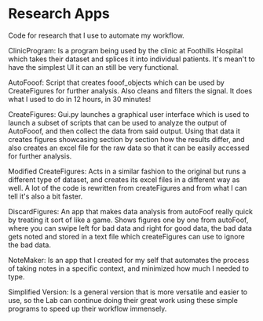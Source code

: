 # Research Apps
Code for research that I use to automate my workflow.

ClinicProgram: Is a program being used by the clinic at Foothills Hospital which takes their dataset and splices it into individual patients. It's mean't to have the simplest UI it can an still be very functional.

AutoFooof: Script that creates fooof_objects which can be used by CreateFigures for further analysis. Also cleans and filters the signal. It does what I used to do in 12 hours, in 30 minutes!

CreateFigures: Gui.py launches a graphical user interface which is used to launch a subset of scripts that can be used to analyze the output of AutoFooof, and then collect the data from said output. Using that data it creates figures showcasing section by section how the results differ, and also creates an excel file for the raw data so that it can be easily accessed for further analysis.

Modified CreateFigures: Acts in a similar fashion to the original but runs a different type of dataset, and creates its excel files in a different way as well. A lot of the code is rewritten from createFigures and from what I can tell it's also a bit faster.

DiscardFigures: An app that makes data analysis from autoFoof really quick by treating it sort of like a game. Shows figures one by one from autoFoof, where you can swipe left for bad data and right for good data, the bad data gets noted and stored in a text file which createFigures can use to ignore the bad data.

NoteMaker: Is an app that I created for my self that automates the process of taking notes in a specific context, and minimized how much I needed to type.

Simplified Version: Is a general version that is more versatile and easier to use, so the Lab can continue doing their great work using these simple programs to speed up their workflow immensely.
